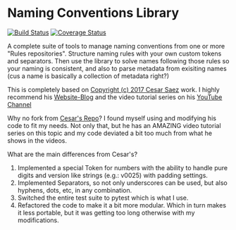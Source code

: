# Naming Conventions Library

[![Build Status](https://travis-ci.org/xiancg/naming.svg?branch=master)](https://travis-ci.org/xiancg/naming)
[![Coverage Status](https://coveralls.io/repos/github/xiancg/naming/badge.svg?branch=master)](https://coveralls.io/github/xiancg/naming?branch=master)

A complete suite of tools to manage naming conventions from one or more "Rules repositories". Structure naming rules with your own custom tokens and separators. Then use the library to solve names following those rules so your naming is consistent, and also to parse metadata from exisiting names (cus a name is basically a collection of metadata right?)

This is completely based on [Copyright (c) 2017 Cesar Saez](https://www.cesarsaez.me/) work. I highly recommend his [Website-Blog](https://www.cesarsaez.me/) and the video tutorial series on his [YouTube Channel](https://www.youtube.com/channel/UCRjk6bi_1ZQ9sL69agz0xMg)

Why no fork from [Cesar's Repo](https://github.com/csaez/naming)?
I found myself using and modifying his code to fit my needs. Not only that, but he has an AMAZING video tutorial series on this topic and my code deviated a bit too much from what he shows in the videos.

What are the main differences from Cesar's?
1. Implemented a special Token for numbers with the ability to handle pure digits and version like strings (e.g.: v0025) with padding settings.
2. Implemented Separators, so not only underscores can be used, but also hyphens, dots, etc, in any combination.
3. Switched the entire test suite to pytest which is what I use.
4. Refactored the code to make it a bit more modular. Which in turn makes it less portable, but it was getting too long otherwise with my modifications.